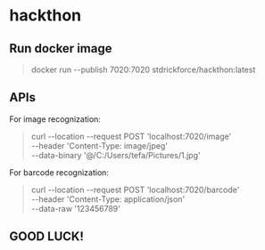 # hackthon

## Run docker image

> docker run --publish 7020:7020 stdrickforce/hackthon:latest

## APIs

For image recognization:

> curl --location --request POST 'localhost:7020/image' \
> --header 'Content-Type: image/jpeg' \
> --data-binary '@/C:/Users/tefa/Pictures/1.jpg'

For barcode recognization:

> curl --location --request POST 'localhost:7020/barcode' \
> --header 'Content-Type: application/json' \
> --data-raw '123456789'

## GOOD LUCK!